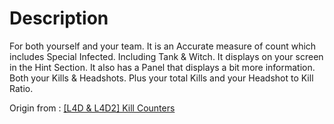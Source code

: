 # Description

For both yourself and your team. It is an Accurate measure of count which includes Special Infected. Including Tank & Witch. It displays on your screen in the Hint Section. It also has a Panel that displays a bit more information. Both your Kills & Headshots. Plus your total Kills and your Headshot to Kill Ratio.

Origin from : [[L4D &amp; L4D2] Kill Counters](https://forums.alliedmods.net/showpost.php?p=1318591)
